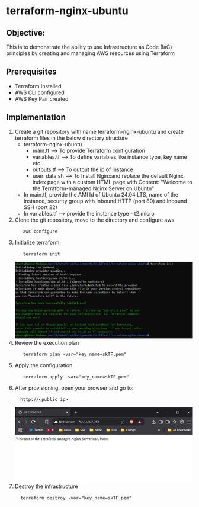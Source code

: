 # terraform-nginx-ubuntu

## Objective:
 This is to demonstrate the ability to use Infrastructure as Code (IaC) principles by creating and managing AWS resources using Terraform

## Prerequisites
- Terraform Installed
- AWS CLI configured
- AWS Key Pair created
  

 ## Implementation
 1. Create a git repository with name terraform-nginx-ubuntu and create terraform files in the below directory structure
    - terraform-nginx-ubuntu
        - main.tf --> To provide Terraform configuration
        - variables.tf --> To define variables like instance type, key name etc..
        - outputs.tf --> To output the ip of instance
        - user_data.sh --> To Install Nginxand replace the default Nginx index page with a custom HTML page with Content: "Welcome to the Terraform-managed Nginx Server on Ubuntu"
    - In main.tf, provide the AMI Id of Ubuntu 24.04 LTS, name of the instance, security group with Inbound HTTP (port 80) and Inbound SSH (port 22)
    - In variables.tf --> provide the instance type - t2.micro
  2. Clone the git repository, move to the directory and configure aws
     ```
        aws configure
     ```
  3. Initialize terraform
     ```
        terraform init
     ```
     ![Images/Init.png](Images/Init.png)
  4. Review the execution plan
     ```
        terraform plan -var="key_name=skTF.pem"
     ```
  5. Apply the configuration
     ```
        terraform apply -var="key_name=skTF.pem"
     ```
  6. After provisioning, open your browser and go to:
     ```
       http://<public_ip>
     ```
     ![Images/Output.png](Images/Output.png)
  7. Destroy the infrastructure
     ```
       terraform destroy -var="key_name=skTF.pem"
     ```

